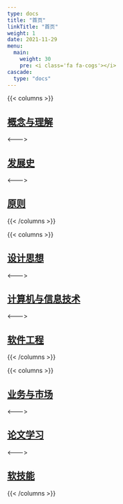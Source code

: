 ```yaml
---
type: docs
title: "首页"
linkTitle: "首页"
weight: 1
date: 2021-11-29
menu:
  main:
    weight: 30
    pre: <i class='fa fa-cogs'></i>
cascade:
  type: "docs"
---
```


{{< columns >}}
## [概念与理解](./concepts/)

<--->

## [发展史](./timelines/)

<--->

## [原则](./principles/)

{{< /columns >}}

{{< columns >}}
## [设计思想](./design-thinking/)

<--->

## [计算机与信息技术](./cs-and-it-technology/)

<--->

## [软件工程](./software-engineering/)

{{< /columns >}}

{{< columns >}}
## [业务与市场](./business-and-market/)

<--->

## [论文学习](./papers-reading/)

<--->

## [软技能](./soft-skills/)

{{< /columns >}}